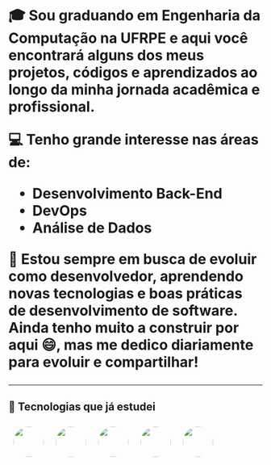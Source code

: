 <h1 Olá, me chamo Thiago Lamark! 👋</h1>

🎓 Sou graduando em Engenharia da Computação na **UFRPE** e aqui você encontrará alguns dos meus projetos, códigos e aprendizados ao longo da minha jornada acadêmica e profissional.

💻 Tenho grande interesse nas áreas de:
- Desenvolvimento Back-End
- DevOps
- Análise de Dados

🧠 Estou sempre em busca de evoluir como desenvolvedor, aprendendo novas tecnologias e boas práticas de desenvolvimento de software. Ainda tenho muito a construir por aqui 😄, mas me dedico diariamente para evoluir e compartilhar!

---


## 🧰 Tecnologias que já estudei

<div >
  <img src="https://cdn.jsdelivr.net/gh/devicons/devicon/icons/java/java-original.svg" width="60" height="60" style="border-radius: 50%; margin: 10px;" />
  <img src="https://cdn.jsdelivr.net/gh/devicons/devicon/icons/python/python-original.svg" width="60" height="60" style="border-radius: 50%; margin: 10px;" />
  <img src="https://cdn.jsdelivr.net/gh/devicons/devicon/icons/html5/html5-original.svg" width="60" height="60" style="border-radius: 50%; margin: 10px;" />
  <img src="https://cdn.jsdelivr.net/gh/devicons/devicon/icons/css3/css3-original.svg" width="60" height="60" style="border-radius: 50%; margin: 10px;" />
  <img src="https://cdn.jsdelivr.net/gh/devicons/devicon/icons/javascript/javascript-original.svg" width="60" height="60" style="border-radius: 50%; margin: 10px;" />
</div>

